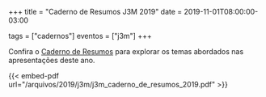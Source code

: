 +++
title = "Caderno de Resumos J3M 2019"
date = 2019-11-01T08:00:00-03:00

tags = ["cadernos"]
eventos = ["j3m"]
+++

Confira o [Caderno de Resumos](/arquivos/2019/j3m/j3m_caderno_de_resumos_2019.pdf) para explorar os temas abordados nas apresentações deste ano.

{{< embed-pdf url="/arquivos/2019/j3m/j3m_caderno_de_resumos_2019.pdf" >}}
